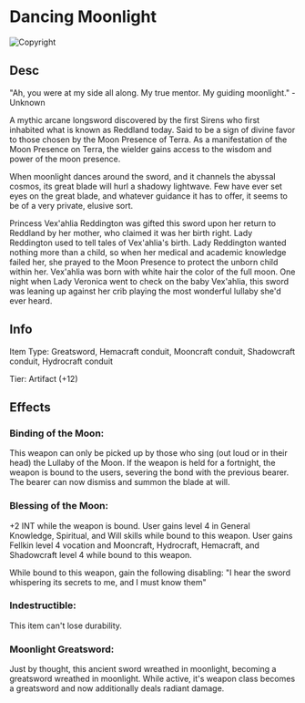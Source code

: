 # Dancing Moonlight

![Copyright](DancingMoonlight.jpg)

## Desc

"Ah, you were at my side all along. My true mentor. My guiding moonlight." - Unknown

A mythic arcane longsword discovered by the first Sirens who first inhabited what is known as Reddland today. Said to be a sign of divine favor to those chosen by the Moon Presence of Terra. As a manifestation of the Moon Presence on Terra, the wielder gains access to the wisdom and power of the moon presence.

When moonlight dances around the sword, and it channels the abyssal cosmos, its great blade will hurl a shadowy lightwave. Few have ever set eyes on the great blade, and whatever guidance it has to offer, it seems to be of a very private, elusive sort.

Princess Vex'ahlia Reddington was gifted this sword upon her return to Reddland by her mother, who claimed it was her birth right. Lady Reddington used to tell tales of Vex'ahlia's birth. Lady Reddington wanted nothing more than a child, so when her medical and academic knowledge failed her, she prayed to the Moon Presence to protect the unborn child within her. Vex'ahlia was born with white hair the color of the full moon. One night when Lady Veronica went to check on the baby Vex'ahlia, this sword was leaning up against her crib playing the most wonderful lullaby she'd ever heard.

## Info

Item Type: Greatsword, Hemacraft conduit, Mooncraft conduit, Shadowcraft conduit, Hydrocraft conduit

Tier: Artifact (+12)

## Effects

### Binding of the Moon:

This weapon can only be picked up by those who sing (out loud or in their head) the Lullaby of the Moon. If the weapon is held for a fortnight, the weapon is bound to the users, severing the bond with the previous bearer. The bearer can now dismiss and summon the blade at will.

### Blessing of the Moon:

+2 INT while the weapon is bound. User gains level 4 in General Knowledge, Spiritual, and Will skills while bound to this weapon. User gains Fellkin level 4 vocation and Mooncraft, Hydrocraft, Hemacraft, and Shadowcraft level 4 while bound to this weapon.

While bound to this weapon, gain the following disabling: "I hear the sword whispering its secrets to me, and I must know them"

### Indestructible:

This item can't lose durability.

### Moonlight Greatsword:

Just by thought, this ancient sword wreathed in moonlight, becoming a greatsword wreathed in moonlight. While active, it's weapon class becomes a greatsword and now additionally deals radiant damage.
